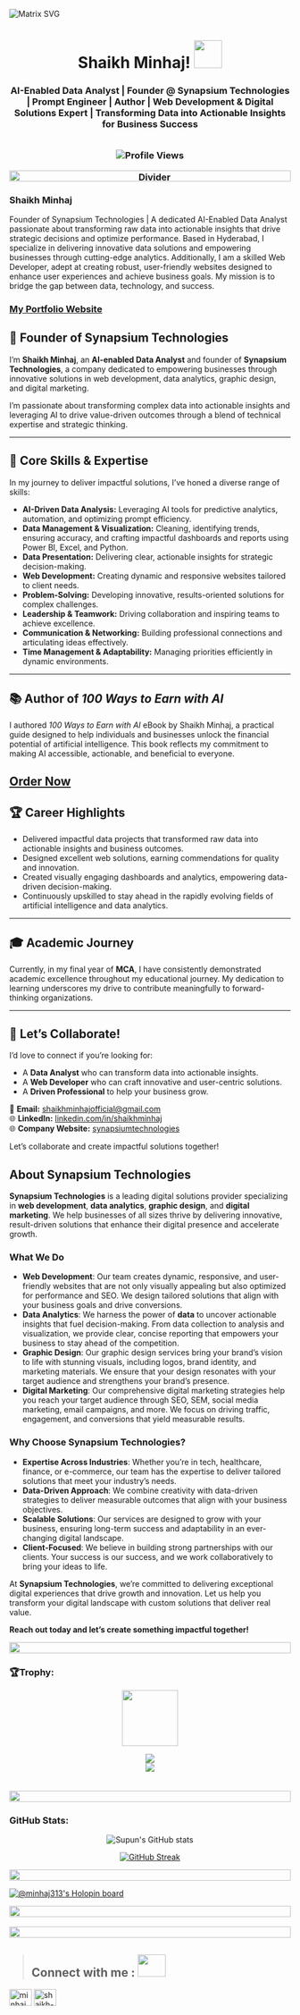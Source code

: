 ![Matrix SVG](https://miro.medium.com/v2/resize:fit:828/format:webp/0*tD5kEC2JYcKHH0zO.gif)

<h1 align="center">Shaikh Minhaj! <img src="https://raw.githubusercontent.com/rahulbanerjee26/githubProfileReadmeGenerator/main/gifs/wave.gif" width="50" height="50"></h1>

<h3 align="center">AI-Enabled Data Analyst | Founder @ Synapsium Technologies | Prompt Engineer | Author | Web Development & Digital Solutions Expert | Transforming Data into Actionable Insights for Business Success
<p align="center">
 <br>
  <img src="https://komarev.com/ghpvc/?username=minhaj-313&label=Profile%20views&color=blueviolet" alt="Profile Views">
</p>

<p align="center">
  <img src="https://i.imgur.com/dBaSKWF.gif" alt="Divider" height="20" width="100%">
</p>

### Shaikh Minhaj
Founder of Synapsium Technologies | A dedicated AI-Enabled Data Analyst passionate about transforming raw data into actionable insights that drive strategic decisions and optimize performance. Based in Hyderabad, I specialize in delivering innovative data solutions and empowering businesses through cutting-edge analytics. Additionally, I am a skilled Web Developer, adept at creating robust, user-friendly websites designed to enhance user experiences and achieve business goals. My mission is to bridge the gap between data, technology, and success.

### [My Portfolio Website](https://minhaj-313.github.io/My-Portfolio-Website/)

## 🌟 Founder of Synapsium Technologies  
I’m **Shaikh Minhaj**, an **AI-enabled Data Analyst** and founder of **Synapsium Technologies**, a company dedicated to empowering businesses through innovative solutions in web development, data analytics, graphic design, and digital marketing.  

I’m passionate about transforming complex data into actionable insights and leveraging AI to drive value-driven outcomes through a blend of technical expertise and strategic thinking.  

---

## 🔑 Core Skills & Expertise  
In my journey to deliver impactful solutions, I’ve honed a diverse range of skills:  
- **AI-Driven Data Analysis:** Leveraging AI tools for predictive analytics, automation, and optimizing prompt efficiency.  
- **Data Management & Visualization:** Cleaning, identifying trends, ensuring accuracy, and crafting impactful dashboards and reports using Power BI, Excel, and Python.  
- **Data Presentation:** Delivering clear, actionable insights for strategic decision-making.  
- **Web Development:** Creating dynamic and responsive websites tailored to client needs.  
- **Problem-Solving:** Developing innovative, results-oriented solutions for complex challenges.  
- **Leadership & Teamwork:** Driving collaboration and inspiring teams to achieve excellence.  
- **Communication & Networking:** Building professional connections and articulating ideas effectively.  
- **Time Management & Adaptability:** Managing priorities efficiently in dynamic environments.  

---

## 📚 Author of *100 Ways to Earn with AI*  
I authored *100 Ways to Earn with AI* eBook by Shaikh Minhaj, a practical guide designed to help individuals and businesses unlock the financial potential of artificial intelligence. This book reflects my commitment to making AI accessible, actionable, and beneficial to everyone.  

[Order Now](https://synapsiumtechnologies.tech/ebook.html)
---

## 🏆 Career Highlights  
- Delivered impactful data projects that transformed raw data into actionable insights and business outcomes.  
- Designed excellent web solutions, earning commendations for quality and innovation.  
- Created visually engaging dashboards and analytics, empowering data-driven decision-making.  
- Continuously upskilled to stay ahead in the rapidly evolving fields of artificial intelligence and data analytics.  

---

## 🎓 Academic Journey  
Currently, in my final year of **MCA**, I have consistently demonstrated academic excellence throughout my educational journey. My dedication to learning underscores my drive to contribute meaningfully to forward-thinking organizations.  

---

## 🚀 Let’s Collaborate!  
I’d love to connect if you’re looking for:  
- A **Data Analyst** who can transform data into actionable insights.  
- A **Web Developer** who can craft innovative and user-centric solutions.  
- A **Driven Professional** to help your business grow.  

📧 **Email:** [shaikhminhajofficial@gmail.com](mailto:shaikhminhajofficial@gmail.com)  
🌐 **LinkedIn:** [linkedin.com/in/shaikhminhaj](https://linkedin.com/in/shaikhminhaj)  
🌐 **Company Website:** [synapsiumtechnologies](https://synapsiumtechnologies.tech)

Let’s collaborate and create impactful solutions together!  

## About Synapsium Technologies

**Synapsium Technologies** is a leading digital solutions provider specializing in **web development**, **data analytics**, **graphic design**, and **digital marketing**. We help businesses of all sizes thrive by delivering innovative, result-driven solutions that enhance their digital presence and accelerate growth. 

### What We Do
- **Web Development**: Our team creates dynamic, responsive, and user-friendly websites that are not only visually appealing but also optimized for performance and SEO. We design tailored solutions that align with your business goals and drive conversions.
- **Data Analytics**: We harness the power of **data** to uncover actionable insights that fuel decision-making. From data collection to analysis and visualization, we provide clear, concise reporting that empowers your business to stay ahead of the competition.
- **Graphic Design**: Our graphic design services bring your brand’s vision to life with stunning visuals, including logos, brand identity, and marketing materials. We ensure that your design resonates with your target audience and strengthens your brand’s presence.
- **Digital Marketing**: Our comprehensive digital marketing strategies help you reach your target audience through SEO, SEM, social media marketing, email campaigns, and more. We focus on driving traffic, engagement, and conversions that yield measurable results.

### Why Choose Synapsium Technologies?
- **Expertise Across Industries**: Whether you’re in tech, healthcare, finance, or e-commerce, our team has the expertise to deliver tailored solutions that meet your industry’s needs.
- **Data-Driven Approach**: We combine creativity with data-driven strategies to deliver measurable outcomes that align with your business objectives.
- **Scalable Solutions**: Our services are designed to grow with your business, ensuring long-term success and adaptability in an ever-changing digital landscape.
- **Client-Focused**: We believe in building strong partnerships with our clients. Your success is our success, and we work collaboratively to bring your ideas to life.

At **Synapsium Technologies**, we’re committed to delivering exceptional digital experiences that drive growth and innovation. Let us help you transform your digital landscape with custom solutions that deliver real value.

**Reach out today and let’s create something impactful together!**


<img src="https://i.imgur.com/dBaSKWF.gif" height="20" width="100%">

<h3 align="left">🏆Trophy:</h3>

<p align="center">
<img src="https://media.tenor.com/0ENB5HuTH0gAAAAi/trophy-beker.gif"  width="100px" height="100px"></p>
  
<div align="center">
<img src="https://github-profile-trophy.vercel.app/?username=minhaj-313&theme=matrix&no-bg=true&no-frame=true&row=1&column=4&title=MultiLanguage,Commits,PullRequest,Reviews">
 </div>

<div align="center">
<img src="https://github-profile-trophy.vercel.app/?username=minhaj-313&theme=matrix&no-bg=true&no-frame=true&row=1&column=4&title=Repositories,Organizations,Stars,Followers">
 </div>
 <br><br>

<img src="https://i.imgur.com/dBaSKWF.gif" height="20" width="100%">

<h3 align="left">GitHub Stats:</h3>
<div align="center">
 
![Supun's GitHub stats](https://github-readme-stats.vercel.app/api?username=minhaj-313\&theme=midnight-purple\&show_icons=true\&show=reviews,prs_merged,prs_merged_percentage\&hide=contribs,issues)

[![GitHub Streak](https://streak-stats.demolab.com/?user=minhaj-313&theme=midnight-purple)](https://git.io/streak-stats)

</div>
<img src="https://i.imgur.com/dBaSKWF.gif" height="20" width="100%">

[![@minhaj313's Holopin board](https://holopin.me/minhaj313)](https://holopin.io/@minhaj313)

<img src="https://i.imgur.com/dBaSKWF.gif" height="20" width="100%">
    <br> 
    <br>
<img src="https://i.imgur.com/dBaSKWF.gif" height="20" width="100%">

> ## **Connect with me** :  <img src='https://raw.githubusercontent.com/rahulbanerjee26/githubProfileReadmeGenerator/main/gifs/handShake.gif' width="50px" height=40px>

<p align="left">
<a href="https://twitter.com/minhaj_313" target="blank"><img align="center" src="https://raw.githubusercontent.com/rahuldkjain/github-profile-readme-generator/master/src/images/icons/Social/twitter.svg" alt="minhaj_313" height="30" width="40" /></a>
<a href="https://www.linkedin.com/in/minhaj313/" target="blank"><img align="center" src="https://raw.githubusercontent.com/rahuldkjain/github-profile-readme-generator/master/src/images/icons/Social/linked-in-alt.svg" alt="shaikh-minhaj-softwareengineer" height="30" width="40" /></a>
</p>

